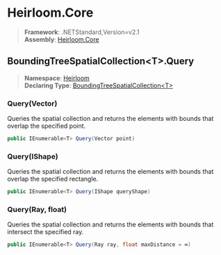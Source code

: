 # Heirloom.Core

> **Framework**: .NETStandard,Version=v2.1  
> **Assembly**: [Heirloom.Core][0]  

## BoundingTreeSpatialCollection\<T>.Query

> **Namespace**: [Heirloom][0]  
> **Declaring Type**: [BoundingTreeSpatialCollection\<T>][1]  

### Query(Vector)

Queries the spatial collection and returns the elements with bounds that overlap the specified point.

```cs
public IEnumerable<T> Query(Vector point)
```

### Query(IShape)

Queries the spatial collection and returns the elements with bounds that overlap the specified rectangle.

```cs
public IEnumerable<T> Query(IShape queryShape)
```

### Query(Ray, float)

Queries the spatial collection and returns the elements with bounds that intersect the specified ray.

```cs
public IEnumerable<T> Query(Ray ray, float maxDistance = ∞)
```

[0]: ../../../Heirloom.Core.md
[1]: ../BoundingTreeSpatialCollection[T].md
